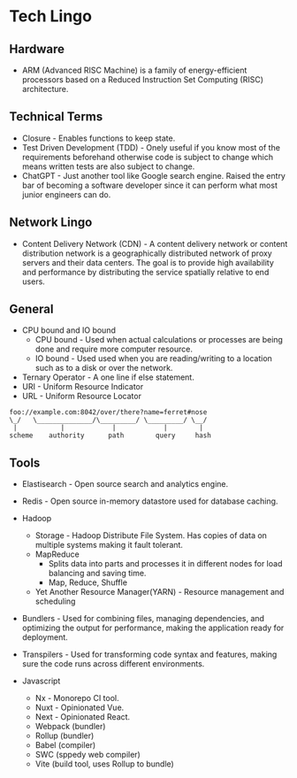 # Tech Lingo

## Hardware

- ARM (Advanced RISC Machine) is a family of energy-efficient processors based on a Reduced Instruction Set Computing (RISC) architecture.

## Technical Terms

- Closure - Enables functions to keep state.
- Test Driven Development (TDD) - Onely useful if you know most of the requirements beforehand otherwise code is subject to change which means written tests are also subject to change.
- ChatGPT - Just another tool like Google search engine. Raised the entry bar of becoming a software developer since it can perform what most junior engineers can do.

## Network Lingo

- Content Delivery Network (CDN) - A content delivery network or content distribution network is a geographically distributed network of proxy servers and their data centers. The goal is to provide high availability and performance by distributing the service spatially relative to end users.

## General

- CPU bound and IO bound
  - CPU bound - Used when actual calculations or processes are being done and require more computer resource.
  - IO bound - Used used when you are reading/writing to a location such as to a disk or over the network.
- Ternary Operator - A one line if else statement.
- URI - Uniform Resource Indicator
- URL - Uniform Resource Locator

```
foo://example.com:8042/over/there?name=ferret#nose
\_/   \______________/\_________/ \_________/ \__/
 |           |            |            |        |
scheme    authority      path        query     hash
```

## Tools

- Elastisearch - Open source search and analytics engine.
- Redis - Open source in-memory datastore used for database caching.
- Hadoop

  - Storage - Hadoop Distribute File System. Has copies of data on multiple systems making it fault tolerant.
  - MapReduce
    - Splits data into parts and processes it in different nodes for load balancing and saving time.
    - Map, Reduce, Shuffle
  - Yet Another Resource Manager(YARN) - Resource management and scheduling

- Bundlers - Used for combining files, managing dependencies, and optimizing the output for performance, making the application ready for deployment.
- Transpilers - Used for transforming code syntax and features, making sure the code runs across different environments.
- Javascript

  - Nx - Monorepo CI tool.
  - Nuxt - Opinionated Vue.
  - Next - Opinionated React.
  - Webpack (bundler)
  - Rollup (bundler)
  - Babel (compiler)
  - SWC (sppedy web compiler)
  - Vite (build tool, uses Rollup to bundle)
